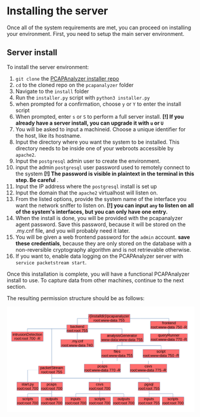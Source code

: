 # Installing the server
Once all of the system requirements are met, you can proceed on installing your environment. First, you need to setup the main server environment.

## Server install

To install the server environment:

1. `git clone` the [PCAPAnalyzer installer repo](https://github.com/ivanol55/pcapanalyzer)
2. `cd` to the cloned repo on the `pcapanalyzer` folder
3. Navigate to the `install` folder
4. Run the `installer.py` script with `python3 installer.py`
5. when prompted for a confirmation, choose `y` or `Y` to enter the install script
6. When prompted, enter `s` or `S` to perform a full server install. **[!] If you already have a server install, you can upgrade it with `u` or `U`**
7. You will be asked to input a machineid. Choose a unique identifier for the host, like its hostname.
8. Input the directory where you want the system to be installed. This directory needs to be inside one of your webroots accessible by `apache2`.
9. Input the `postgresql` admin user to create the environment.
10. input the admin `postgresql` user password used to remotely connect to the system **[!] The password is visible in plaintext in the terminal in this step. Be careful**
.
11. Input the IP address where the `postgresql` install is set up
12. Input the domain that the `apache2` virtualhost will listen on.
13. From the listed options, provide the system name of the interface you want the network sniffer to listen on. **[!] you can input `any` to listen on all of the system's interfaces, but you can only have one entry.**
13. When the install is done, you will be provided with the pcapanalyzer agent password. Save this password, because it will be stored on the .my.cnf file, and you will probably need it later.
14. You will be given a web frontend password for the `admin` account. **save these credentials**, because they are only stored on the database with a non-reversible cryptography algorithm and is not retrievable otherwise.
15. If you want to, enable data logging on the PCAPAnalyzer server with `service packetstream start`.

Once this installation is complete, you will have a functional PCAPAnalyzer install to use. To capture data from other machines, continue to the next section.

The resulting permission structure should be as follows:

![Permission schema](permission-schema.png "Server files permission schema")
